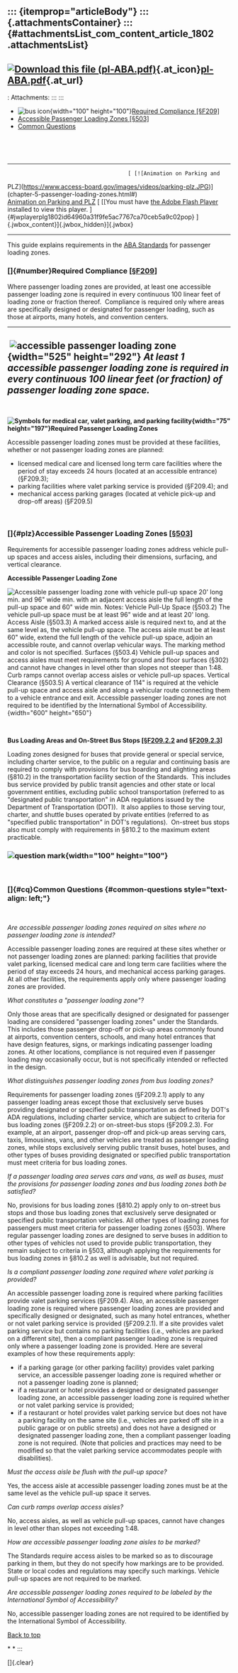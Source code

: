 ::: {itemprop="articleBody"}
::: {.attachmentsContainer}
::: {#attachmentsList_com_content_article_1802 .attachmentsList}
  -----------------------------------------------------------------------------------------------------------------------------------------------------------------------------------------------------------------------------------------------------------------------------------------------------------------------------------------------------------
  [![Download this file (pl-ABA.pdf)](https://www.access-board.gov/media/com_attachments/images/file_icons/pdf.gif)](https://www.access-board.gov/attachments/article/1802/pl-ABA.pdf "Download this file (pl-ABA.pdf)"){.at_icon}[pl-ABA.pdf](https://www.access-board.gov/attachments/article/1802/pl-ABA.pdf "Download this file (pl-ABA.pdf)"){.at_url}
  -----------------------------------------------------------------------------------------------------------------------------------------------------------------------------------------------------------------------------------------------------------------------------------------------------------------------------------------------------------

  : Attachments:
:::
:::

-   ![bus
    icon](https://www.access-board.gov/images/guidelines_standards/Buildings_Sites/guides/chapter5/5plz1.JPG){width="100"
    height="100"}[Required Compliance
    \[§F209\]](chapter-5-passenger-loading-zones.html#number) 
-   [Accessible Passenger Loading Zones
    \[§503\]](chapter-5-passenger-loading-zones.html#plz) 
-   [Common Questions](chapter-5-passenger-loading-zones.html#cq)

 

 

  -------------------------------------------------------------------------------------------------------------
                                          [ [![Animation on Parking and
   PLZ](https://www.access-board.gov/images/videos/parking-plz.JPG)](chapter-5-passenger-loading-zones.html#)\
   [Animation on Parking and PLZ](chapter-5-passenger-loading-zones.html#) [ [[You must have [the Adobe Flash
                    Player](http://get.adobe.com/flashplayer) installed to view this player.
       ]{#jwplayerplg1802id64960a31f9fe5ac7767ca70ceb5a9c02pop} ]{.jwbox_content}]{.jwbox_hidden}]{.jwbox}

  -------------------------------------------------------------------------------------------------------------

This guide explains requirements in the [ABA
Standards](../aba-standards.html) for passenger loading zones.

### []{#number}Required Compliance \[[§F209](../aba-standards/chapter-2-scoping-requirements.html#F209%20Passenger%20Loading%20Zones%20and%20Bus%20Stops)\]

Where passenger loading zones are provided, at least one accessible
passenger loading zone is required in every continuous 100 linear feet
of loading zone or fraction thereof.  Compliance is required only where
areas are specifically designed or designated for passenger loading,
such as those at airports, many hotels, and convention centers.

  ---------------------------------------------------------------------------------------------------------------------------------------------------------------------
   ![accessible passenger loading zone](https://www.access-board.gov/images/guidelines_standards/Buildings_Sites/guides/chapter5/5plz2.jpg){width="525" height="292"}
  *At least 1 accessible passenger loading zone is required in every continuous 100 linear feet (or fraction) of passenger loading zone space.*
  ---------------------------------------------------------------------------------------------------------------------------------------------------------------------

 

**![Symbols for medical car, valet parking, and parking
facility](https://www.access-board.gov/images/guidelines_standards/Buildings_Sites/guides/chapter5/5plz3.jpg){width="75"
height="197"}Required Passenger Loading Zones**

Accessible passenger loading zones must be provided at these facilities,
whether or not passenger loading zones are planned:

-   licensed medical care and licensed long term care facilities where
    the period of stay exceeds 24 hours (located at an accessible
    entrance) (§F209.3);
-   parking facilities where valet parking service is provided
    (§F209.4); and
-   mechanical access parking garages (located at vehicle pick-up and
    drop-off areas) (§F209.5)

 

### []{#plz}Accessible Passenger Loading Zones \[[§503](../aba-standards/chapter-5-general-site-and-building-elements.html#503%20Passenger%20Loading%20Zones)\]

Requirements for accessible passenger loading zones address vehicle
pull-up spaces and access aisles, including their dimensions, surfacing,
and vertical clearance.

**Accessible Passenger Loading Zone**

![Accessible passenger loading zone with vehicle pull-up space 20' long
min. and 96" wide min. with an adjacent access aisle the full length of
the pull-up space and 60" wide min. Notes: Vehicle Pull-Up Space
(§503.2) The vehicle pull-up space must be at least 96" wide and at
least 20' long. Access Aisle (§503.3) A marked access aisle is required
next to, and at the same level as, the vehicle pull-up space. The access
aisle must be at least 60" wide, extend the full length of the vehicle
pull-up space, adjoin an accessible route, and cannot overlap vehicular
ways. The marking method and color is not specified. Surfaces (§503.4)
Vehicle pull-up spaces and access aisles must meet requirements for
ground and floor surfaces (§302) and cannot have changes in level other
than slopes not steeper than 1:48. Curb ramps cannot overlap access
aisles or vehicle pull-up spaces. Vertical Clearance (§503.5) A vertical
clearance of 114" is required at the vehicle pull-up space and access
aisle and along a vehicular route connecting them to a vehicle entrance
and exit. Accessible passenger loading zones are not required to be
identified by the International Symbol of Accessibility.
](https://www.access-board.gov/images/guidelines_standards/Buildings_Sites/guides/chapter5/5plz4.jpg){width="600"
height="650"} 

 

**Bus Loading Areas and On-Street Bus Stops
\[[§F209.2.2](../aba-standards/chapter-2-scoping-requirements.html#F209%20Passenger%20Loading%20Zones%20and%20Bus%20Stops)
and
[§F209.2.3](../aba-standards/chapter-2-scoping-requirements.html#F209%20Passenger%20Loading%20Zones%20and%20Bus%20Stops)\]**

Loading zones designed for buses that provide general or special
service, including charter service, to the public on a regular and
continuing basis are required to comply with provisions for bus boarding
and alighting areas (§810.2) in the transportation facility section of
the Standards.  This includes bus service provided by public transit
agencies and other state or local government entities, excluding public
school transportation (referred to as "designated public transportation"
in ADA regulations issued by the Department of Transportation (DOT)).
 It also applies to those serving tour, charter, and shuttle buses
operated by private entities (referred to as "specified public
transportation" in DOT's regulations).  On-street bus stops also must
comply with requirements in §810.2 to the maximum extent practicable.

### ![question mark](https://www.access-board.gov/images/guidelines_standards/Buildings_Sites/guides/ques.jpg){width="100" height="100"}

 

### []{#cq}Common Questions {#common-questions style="text-align: left;"}

 

*Are accessible passenger loading zones required on sites where no
passenger loading zone is intended?*

Accessible passenger loading zones are required at these sites whether
or not passenger loading zones are planned: parking facilities that
provide valet parking, licensed medical care and long term care
facilities where the period of stay exceeds 24 hours, and mechanical
access parking garages. At all other facilities, the requirements apply
only where passenger loading zones are provided.

*What constitutes a "passenger loading zone"?*

Only those areas that are specifically designed or designated for
passenger loading are considered "passenger loading zones" under the
Standards. This includes those passenger drop-off or pick-up areas
commonly found at airports, convention centers, schools, and many hotel
entrances that have design features, signs, or markings indicating
passenger loading zones. At other locations, compliance is not required
even if passenger loading may occasionally occur, but is not
specifically intended or reflected in the design.

*What distinguishes passenger loading zones from bus loading zones?*

Requirements for passenger loading zones (§F209.2.1) apply to any
passenger loading areas except those that exclusively serve buses
providing designated or specified public transportation as defined by
DOT's ADA regulations, including charter service, which are subject to
criteria for bus loading zones (§F209.2.2) or on-street-bus stops
(§F209.2.3). For example, at an airport, passenger drop-off and pick-up
areas serving cars, taxis, limousines, vans, and other vehicles are
treated as passenger loading zones, while stops exclusively serving
public transit buses, hotel buses, and other types of buses providing
designated or specified public transportation must meet criteria for bus
loading zones.

*If a passenger loading area serves cars and vans, as well as buses,
must the provisions for passenger loading zones and bus loading zones
both be satisfied?*

No, provisions for bus loading zones (§810.2) apply only to on-street
bus stops and those bus loading zones that exclusively serve designated
or specified public transportation vehicles. All other types of loading
zones for passengers must meet criteria for passenger loading zones
(§503). Where regular passenger loading zones are designed to serve
buses in addition to other types of vehicles not used to provide public
transportation, they remain subject to criteria in §503, although
applying the requirements for bus loading zones in §810.2 as well is
advisable, but not required.

*Is a compliant passenger loading zone required where valet parking is
provided?*

An accessible passenger loading zone is required where parking
facilities provide valet parking services (§F209.4). Also, an accessible
passenger loading zone is required where passenger loading zones are
provided and specifically designed or designated, such as many hotel
entrances, whether or not valet parking service is provided (§F209.2.1).
If a site provides valet parking service but contains no parking
facilities (i.e., vehicles are parked on a different site), then a
compliant passenger loading zone is required only where a passenger
loading zone is provided. Here are several examples of how these
requirements apply:

-   if a parking garage (or other parking facility) provides valet
    parking service, an accessible passenger loading zone is required
    whether or not a passenger loading zone is planned;
-   if a restaurant or hotel provides a designed or designated passenger
    loading zone, an accessible passenger loading zone is required
    whether or not valet parking service is provided;
-   if a restaurant or hotel provides valet parking service but does not
    have a parking facility on the same site (i.e., vehicles are parked
    off site in a public garage or on public streets) and does not have
    a designed or designated passenger loading zone, then a compliant
    passenger loading zone is not required. (Note that policies and
    practices may need to be modified so that the valet parking service
    accommodates people with disabilities).

*Must the access aisle be flush with the pull-up space?*

Yes, the access aisle at accessible passenger loading zones must be at
the same level as the vehicle pull-up space it serves.

*Can curb ramps overlap access aisles?*

No, access aisles, as well as vehicle pull-up spaces, cannot have
changes in level other than slopes not exceeding 1:48.

*How are accessible passenger loading zone aisles to be marked?*

The Standards require access aisles to be marked so as to discourage
parking in them, but they do not specify how markings are to be
provided. State or local codes and regulations may specify such
markings. Vehicle pull-up spaces are not required to be marked.

*Are accessible passenger loading zones required to be labeled by the
International Symbol of Accessibility?*

No, accessible passenger loading zones are not required to be identified
by the International Symbol of Accessibility.

[Back to top](chapter-5-passenger-loading-zones.html#top) 

* *
:::

[]{.clear}
